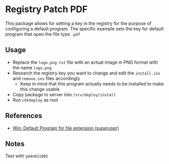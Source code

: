 # Registry Patch PDF

This package allows for setting a key in the registry for the purpose of configuring a default program.
The specific example sets the key for default program that open the file type `.pdf`

## Usage

- Replace the `logo.png.txt` file with an actual image in PNG format with the name `logo.png`
- Research the registry key you want to change and edit the `install.ins` and `remove.ins` files accordingly
  - Keep in mind that this program actually needs to be installed to make this change usable
- Copy package to server into `/srv/deploy/install`
- Run `chkdeploy` as root

## References

- [Win: Default Program for file extension (superuser)](https://superuser.com/a/1715213)

## Notes

Test with `ymdn011802`
